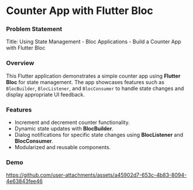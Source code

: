 # Counter App with Flutter Bloc

### Problem Statement
Title: Using State Management - Bloc Applications - Build a Counter App with Flutter Bloc


### Overview
This Flutter application demonstrates a simple counter app using **Flutter Bloc** for state management. The app showcases features such as `BlocBuilder`, `BlocListener`, and `BlocConsumer` to handle state changes and display appropriate UI feedback.

### Features
- Increment and decrement counter functionality.
- Dynamic state updates with **BlocBuilder**.
- Dialog notifications for specific state changes using **BlocListener** and **BlocConsumer**.
- Modularized and reusable components.


### Demo 
https://github.com/user-attachments/assets/a45902d7-653c-4b83-8094-4e63843fee46
